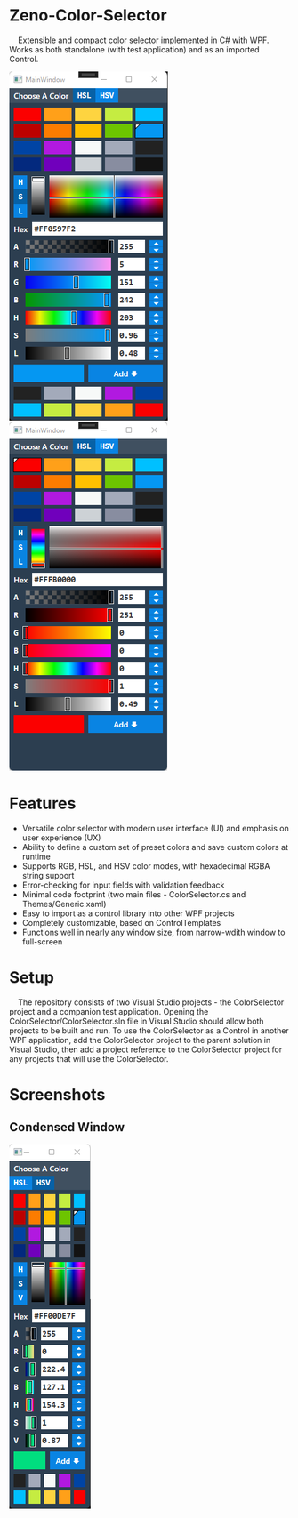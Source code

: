 # Zeno-Color-Selector
&nbsp;&nbsp;&nbsp;&nbsp;Extensible and compact color selector implemented in C# with WPF. Works as both standalone (with test application) and as an imported Control.

![Zeno Color Selector - HSL color mode](/media/zeno_color_selector_HSL.png "Zeno Color Selector - HSL color mode")
![Zeno Color Selector - HSV color mode](/media/zeno_color_selector_HSV.png "Zeno Color Selector - HSV color mode")

# Features
- Versatile color selector with modern user interface (UI) and emphasis on user experience (UX)
- Ability to define a custom set of preset colors and save custom colors at runtime
- Supports RGB, HSL, and HSV color modes, with hexadecimal RGBA string support
- Error-checking for input fields with validation feedback
- Minimal code footprint (two main files - ColorSelector.cs and Themes/Generic.xaml)
- Easy to import as a control library into other WPF projects
- Completely customizable, based on ControlTemplates
- Functions well in nearly any window size, from narrow-wdith window to full-screen

# Setup
&nbsp;&nbsp;&nbsp;&nbsp;The repository consists of two Visual Studio projects - the ColorSelector project and a companion test application. Opening the ColorSelector/ColorSelector.sln file in Visual Studio should allow both projects to be built and run. To use the ColorSelector as a Control in another WPF application, add the ColorSelector project to the parent solution in Visual Studio, then add a project reference to the ColorSelector project for any projects that will use the ColorSelector.

# Screenshots
## Condensed Window
![Zeno Color Selector - Condensed](/media/zeno_color_selector_condensed.png "Zeno Color Selector - Condensed")

